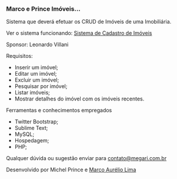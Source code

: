 ### Marco e Prince Imóveis... ###
Sistema que deverá efetuar os CRUD de Imóveis de uma Imobiliária.


Ver o sistema funcionando:
[Sistema de Cadastro de Imóveis](http://tei.marcolima.hol.es/tarefa-4)

Sponsor: Leonardo Villani

Requisitos:

* Inserir um imóvel;
* Editar um imóvel;
* Excluir um imóvel;
* Pesquisar por imóvel;
* Listar  imóveis;
* Mostrar detalhes do imóvel com os imóveis recentes.

Ferramentas e conhecimentos empregados

* Twitter Bootstrap;
* Sublime Text;
* MySQL;
* Hospedagem;
* PHP;

Qualquer dúvida ou sugestão enviar para contato@megari.com.br

Desenvolvido por Michel Prince e [Marco Aurélio Lima](http://www.marcolima.hol.es)
